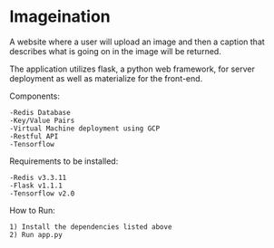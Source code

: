 # Imageination

A website where a user will upload an image and then a caption that describes what is going on in the image will be returned.

The application utilizes flask, a python web framework, for server deployment as well as materialize for the front-end.

Components:

    -Redis Database
    -Key/Value Pairs
    -Virtual Machine deployment using GCP
    -Restful API
    -Tensorflow
Requirements to be installed:

    -Redis v3.3.11
    -Flask v1.1.1
    -Tensorflow v2.0
How to Run:

    1) Install the dependencies listed above
    2) Run app.py